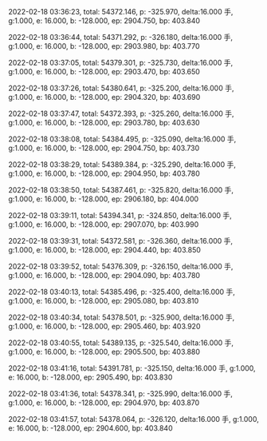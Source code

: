 2022-02-18 03:36:23, total: 54372.146, p: -325.970, delta:16.000 手, g:1.000, e: 16.000, b: -128.000, ep: 2904.750, bp: 403.840

2022-02-18 03:36:44, total: 54371.292, p: -326.180, delta:16.000 手, g:1.000, e: 16.000, b: -128.000, ep: 2903.980, bp: 403.770

2022-02-18 03:37:05, total: 54379.301, p: -325.730, delta:16.000 手, g:1.000, e: 16.000, b: -128.000, ep: 2903.470, bp: 403.650

2022-02-18 03:37:26, total: 54380.641, p: -325.200, delta:16.000 手, g:1.000, e: 16.000, b: -128.000, ep: 2904.320, bp: 403.690

2022-02-18 03:37:47, total: 54372.393, p: -325.260, delta:16.000 手, g:1.000, e: 16.000, b: -128.000, ep: 2903.780, bp: 403.630

2022-02-18 03:38:08, total: 54384.495, p: -325.090, delta:16.000 手, g:1.000, e: 16.000, b: -128.000, ep: 2904.750, bp: 403.730

2022-02-18 03:38:29, total: 54389.384, p: -325.290, delta:16.000 手, g:1.000, e: 16.000, b: -128.000, ep: 2904.950, bp: 403.780

2022-02-18 03:38:50, total: 54387.461, p: -325.820, delta:16.000 手, g:1.000, e: 16.000, b: -128.000, ep: 2906.180, bp: 404.000

2022-02-18 03:39:11, total: 54394.341, p: -324.850, delta:16.000 手, g:1.000, e: 16.000, b: -128.000, ep: 2907.070, bp: 403.990

2022-02-18 03:39:31, total: 54372.581, p: -326.360, delta:16.000 手, g:1.000, e: 16.000, b: -128.000, ep: 2904.440, bp: 403.850

2022-02-18 03:39:52, total: 54376.309, p: -326.150, delta:16.000 手, g:1.000, e: 16.000, b: -128.000, ep: 2904.090, bp: 403.780

2022-02-18 03:40:13, total: 54385.496, p: -325.400, delta:16.000 手, g:1.000, e: 16.000, b: -128.000, ep: 2905.080, bp: 403.810

2022-02-18 03:40:34, total: 54378.501, p: -325.900, delta:16.000 手, g:1.000, e: 16.000, b: -128.000, ep: 2905.460, bp: 403.920

2022-02-18 03:40:55, total: 54389.135, p: -325.540, delta:16.000 手, g:1.000, e: 16.000, b: -128.000, ep: 2905.500, bp: 403.880

2022-02-18 03:41:16, total: 54391.781, p: -325.150, delta:16.000 手, g:1.000, e: 16.000, b: -128.000, ep: 2905.490, bp: 403.830

2022-02-18 03:41:36, total: 54378.341, p: -325.990, delta:16.000 手, g:1.000, e: 16.000, b: -128.000, ep: 2904.970, bp: 403.870

2022-02-18 03:41:57, total: 54378.064, p: -326.120, delta:16.000 手, g:1.000, e: 16.000, b: -128.000, ep: 2904.600, bp: 403.840